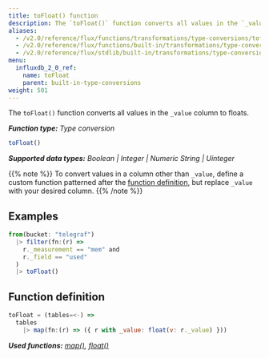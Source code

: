 ```yaml
---
title: toFloat() function
description: The `toFloat()` function converts all values in the `_value` column to floats.
aliases:
  - /v2.0/reference/flux/functions/transformations/type-conversions/tofloat
  - /v2.0/reference/flux/functions/built-in/transformations/type-conversions/tofloat/
  - /v2.0/reference/flux/stdlib/built-in/transformations/type-conversions/tofloat
menu:
  influxdb_2_0_ref:
    name: toFloat
    parent: built-in-type-conversions
weight: 501
---
```


The `toFloat()` function converts all values in the `_value` column to floats.

_**Function type:** Type conversion_  

```js
toFloat()
```

_**Supported data types:** Boolean | Integer | Numeric String | Uinteger_

{{% note %}}
To convert values in a column other than `_value`, define a custom function
patterned after the [function definition](#function-definition),
but replace `_value` with your desired column.
{{% /note %}}

## Examples
```js
from(bucket: "telegraf")
  |> filter(fn:(r) =>
    r._measurement == "mem" and
    r._field == "used"
  )
  |> toFloat()
```

## Function definition
```js
toFloat = (tables=<-) =>
  tables
    |> map(fn:(r) => ({ r with _value: float(v: r._value) }))
```

_**Used functions:**
[map()](/v2.0/reference/flux/stdlib/built-in/transformations/map),
[float()](/v2.0/reference/flux/stdlib/built-in/transformations/type-conversions/float)_
